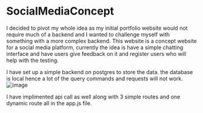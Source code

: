 # SocialMediaConcept

I decided to pivot my whole idea as my initial portfolio website would not require much of a backend and I wanted to challenge myself with something with a more complex backend. 
This website is a concept website for a social media platform, currently the idea is have a simple chatting interface and have users give feedback on it and register users who will help with the testing. 

I have set up a simple backend on postgres to store the data. the database is local hence a lot of the query commands and requests will not work.
![image](https://github.com/user-attachments/assets/bbc58214-537e-4e7a-bada-4d5020def20e)

I have implimented api call as well along with 3 simple routes and one dynamic route all in the app.js file. 
